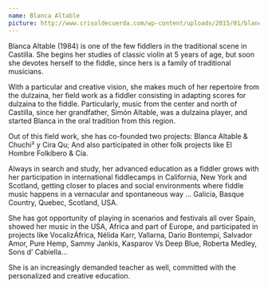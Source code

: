 ```yaml
---
name: Blanca Altable
picture: http://www.crisoldecuerda.com/wp-content/uploads/2015/01/blancaaltable.jpg
---
```


Blanca Altable (1984) is one of the few fiddlers in the traditional scene in Castilla. She begins her studies of classic violin at 5 years of age, but soon she devotes herself to the fiddle, since hers is a family of traditional musicians.

With a particular and creative vision, she makes much of her repertoire from the dulzaina, her field work as a fiddler consisting in adapting scores for dulzaina to the fiddle. Particularly, music from the center and north of Castilla, since her grandfather, Simón Altable, was a dulzaina player, and started Blanca in the oral tradition from this region.

Out of this field work, she has co-founded two projects: Blanca Altable & Chuchi² y Cira Qu; And also participated in other folk projects like El Hombre Folkíbero & Cía.

Always in search and study, her advanced education as a fiddler grows with her participation in international fiddlecamps in California, New York and Scotland, getting closer to places and social environments where fiddle music happens in a vernacular and spontaneous way … Galicia, Basque Country, Quebec, Scotland, USA.

She has got opportunity of playing in scenarios and festivals all over Spain, showed her music in the USA, Africa and part of Europe, and participated in projects like VocalizÁfrica, Nélida Karr, Vallarna, Dario Bontempi, Salvador Amor, Pure Hemp, Sammy Jankis, Kasparov Vs Deep Blue, Roberta Medley, Sons d’ Cabiella…

She is an increasingly demanded teacher as well, committed with the personalized and creative education.
